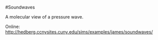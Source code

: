 #Soundwaves

A molecular view of a pressure wave.

Online:  http://hedberg.ccnysites.cuny.edu/sims/examples/james/soundwaves/
